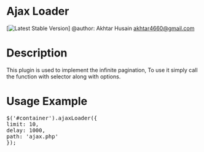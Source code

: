 # Ajax Loader
[![Latest Stable Version](https://poser.pugx.org/flexyproject/githubapi/v/stable)]
@author: Akhtar Husain <akhtar4660@gmail.com>
# Description
This plugin is used to implement the infinite pagination, To use it simply call the function with selector along with options.
# Usage Example
<pre>
$('#container').ajaxLoader({
limit: 10, 
delay: 1000, 
path: 'ajax.php' 
});
</pre>
